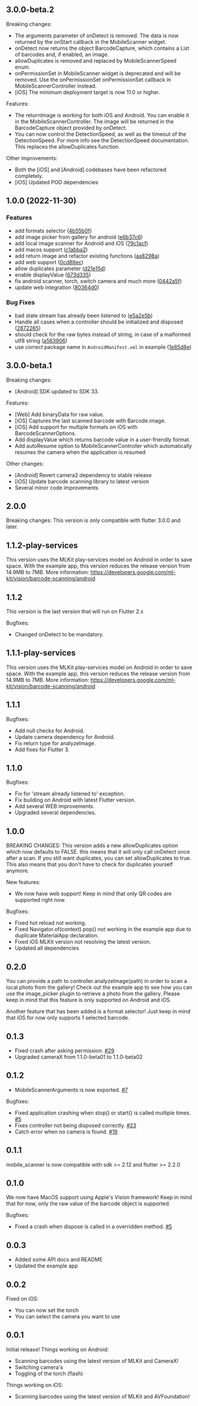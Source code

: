 ## 3.0.0-beta.2
Breaking changes:
* The arguments parameter of onDetect is removed. The data is now returned by the onStart callback
in the MobileScanner widget.
* onDetect now returns the object BarcodeCapture, which contains a List of barcodes and, if enabled, an image.
* allowDuplicates is removed and replaced by MobileScannerSpeed enum.
* onPermissionSet in MobileScanner widget is deprecated and will be removed. Use the onPermissionSet
onPermissionSet callback in MobileScannerController instead.
* [iOS] The minimum deployment target is now 11.0 or higher.

Features:
* The returnImage is working for both iOS and Android. You can enable it in the MobileScannerController.
The image will be returned in the BarcodeCapture object provided by onDetect.
* You can now control the DetectionSpeed, as well as the timeout of the DetectionSpeed. For more
info see the DetectionSpeed documentation. This replaces the allowDuplicates function.

Other improvements:
* Both the [iOS] and [Android] codebases have been refactored completely.
* [iOS] Updated POD dependencies

## 1.0.0 (2022-11-30)


### Features

* add formats selector ([4b55b0f](https://github.com/rdrgbaioco/mobile_scanner/commit/4b55b0f1de195107d53952640b12074adaa3f8d5))
* add image picker from gallery for android ([e6b37c6](https://github.com/rdrgbaioco/mobile_scanner/commit/e6b37c69b4e1738c7c026cc315a9e8b498d42a68))
* add local image scanner for Android and iOS ([79c1acf](https://github.com/rdrgbaioco/mobile_scanner/commit/79c1acfa528599a418e4e086d9b39ad708e88e13))
* add macos support ([c1abba2](https://github.com/rdrgbaioco/mobile_scanner/commit/c1abba225fadb1f8449ff00cb60dc80dd675874b))
* add return image and refactor existing functions ([aa8298a](https://github.com/rdrgbaioco/mobile_scanner/commit/aa8298a78b88bfd46ebc02b5bdab680eb75a7f1a))
* add web support ([0cd88ec](https://github.com/rdrgbaioco/mobile_scanner/commit/0cd88eca7bb9d7302ba0c26fcc1c50083aba10c5))
* allow duplicates parameter ([d21e15d](https://github.com/rdrgbaioco/mobile_scanner/commit/d21e15d35e162092c1fb4cf15b442a4e4df7462e))
* enable displayValue ([673d335](https://github.com/rdrgbaioco/mobile_scanner/commit/673d33569a540b604f3ff2ffbe6bdf253bac96f4))
* fix android scanner, torch, switch camera and much more ([0442a5f](https://github.com/rdrgbaioco/mobile_scanner/commit/0442a5f75525cc796c9158a2ba96b34cc91164ae))
* update web integration ([80364d0](https://github.com/rdrgbaioco/mobile_scanner/commit/80364d055c544c507ef9e2461850f31bc258b9d4))


### Bug Fixes

* bad state stream has already been listened to ([e5a2e5b](https://github.com/rdrgbaioco/mobile_scanner/commit/e5a2e5b7cff946a31764976ab8fd7f4926254778))
* Handle all cases when a controller should be initialized and disposed ([2872265](https://github.com/rdrgbaioco/mobile_scanner/commit/2872265f237afac12a22927d4d122684e1fe0783))
* should check for the raw bytes instead of string, in case of a malformed utf8 string ([a563906](https://github.com/rdrgbaioco/mobile_scanner/commit/a5639060a387f9bcaa0710b0acd0e4abff36ef97))
* use correct package name in `AndroidManifest.xml` in example ([1e85d8e](https://github.com/rdrgbaioco/mobile_scanner/commit/1e85d8ed20b4e294b4b0fe0513ed4936e79eac3f))

## 3.0.0-beta.1
Breaking changes:
* [Android] SDK updated to SDK 33.

Features:
* [Web] Add binaryData for raw value.
* [iOS] Captures the last scanned barcode with Barcode.image.
* [iOS] Add support for multiple formats on iOS with BarcodeScannerOptions.
* Add displayValue which returns barcode value in a user-friendly format.
* Add autoResume option to MobileScannerController which automatically resumes the camera when the application is resumed

Other changes:
* [Android] Revert camera2 dependency to stable release
* [iOS] Update barcode scanning library to latest version
* Several minor code improvements

## 2.0.0
Breaking changes:
This version is only compatible with flutter 3.0.0 and later.

## 1.1.2-play-services
This version uses the MLKit play-services model on Android in order to save space.
With the example app, this version reduces the release version from 14.9MB to 7MB.
More information: https://developers.google.com/ml-kit/vision/barcode-scanning/android

## 1.1.2
This version is the last version that will run on Flutter 2.x

Bugfixes:
* Changed onDetect to be mandatory.

## 1.1.1-play-services
This version uses the MLKit play-services model on Android in order to save space.
With the example app, this version reduces the release version from 14.9MB to 7MB.
More information: https://developers.google.com/ml-kit/vision/barcode-scanning/android

## 1.1.1
Bugfixes:
* Add null checks for Android.
* Update camera dependency for Android.
* Fix return type for analyzeImage.
* Add fixes for Flutter 3.

## 1.1.0
Bugfixes:
* Fix for 'stream already listened to' exception.
* Fix building on Android with latest Flutter version.
* Add several WEB improvements.
* Upgraded several dependencies.

## 1.0.0
BREAKING CHANGES:
This version adds a new allowDuplicates option which now defaults to FALSE. this means that it will only call onDetect once after a scan.
If you still want duplicates, you can set allowDuplicates to true.
This also means that you don't have to check for duplicates yourself anymore.

New features:
* We now have web support! Keep in mind that only QR codes are supported right now.

Bugfixes:
* Fixed hot reload not working.
* Fixed Navigator.of(context).pop() not working in the example app due to duplicate MaterialApp declaration.
* Fixed iOS MLKit version not resolving the latest version.
* Updated all dependencies

## 0.2.0
You can provide a path to controller.analyzeImage(path) in order to scan a local photo from the gallery!
Check out the example app to see how you can use the image_picker plugin to retrieve a photo from
the gallery. Please keep in mind that this feature is only supported on Android and iOS.

Another feature that has been added is a format selector!
Just keep in mind that iOS for now only supports 1 selected barcode.

## 0.1.3
* Fixed crash after asking permission. [#29](https://github.com/juliansteenbakker/mobile_scanner/issues/29)
* Upgraded cameraX from 1.1.0-beta01 to 1.1.0-beta02

## 0.1.2
* MobileScannerArguments is now exported. [#7](https://github.com/juliansteenbakker/mobile_scanner/issues/7)

Bugfixes:
* Fixed application crashing when stop() or start() is called multiple times. [#5](https://github.com/juliansteenbakker/mobile_scanner/issues/5)
* Fixes controller not being disposed correctly. [#23](https://github.com/juliansteenbakker/mobile_scanner/issues/23)
* Catch error when no camera is found. [#19](https://github.com/juliansteenbakker/mobile_scanner/issues/19)

## 0.1.1
mobile_scanner is now compatible with sdk >= 2.12 and flutter >= 2.2.0

## 0.1.0
We now have MacOS support using Apple's Vision framework!
Keep in mind that for now, only the raw value of the barcode object is supported.

Bugfixes:
* Fixed a crash when dispose is called in a overridden method. [#5](https://github.com/juliansteenbakker/mobile_scanner/issues/5) 

## 0.0.3
* Added some API docs and README
* Updated the example app

## 0.0.2
Fixed on iOS:
* You can now set the torch
* You can select the camera you want to use

## 0.0.1
Initial release!
Things working on Android:
* Scanning barcodes using the latest version of MLKit and CameraX!
* Switching camera's
* Toggling of the torch (flash)

Things working on iOS:
* Scanning barcodes using the latest version of MLKit and AVFoundation!
